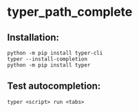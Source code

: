 # typer_path_complete

## Installation:
```
python -m pip install typer-cli
typer --install-completion
python -m pip install typer
```

## Test autocompletion:
```
typer <script> run <tabs>
```
